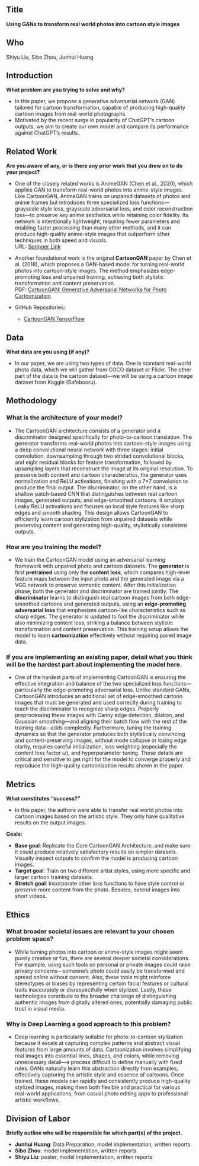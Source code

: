 ## Title
**Using GANs to transform real world photos into cartoon style images**

## Who
Shiyu Liu, Sibo Zhou, Junhui Huang

## Introduction
**What problem are you trying to solve and why?**
- In this paper, we propose a generative adversarial network (GAN) tailored for cartoon transformation, capable of producing high-quality cartoon images from real-world photographs.
- Motivated by the recent surge in popularity of ChatGPT’s cartoon outputs, we aim to create our own model and compare its performance against ChatGPT’s results.

## Related Work
**Are you aware of any, or is there any prior work that you drew on to do your project?**
- One of the closely related works is AnimeGAN (Chen et al., 2020), which applies GAN to transform real-world photos into anime-style images. Like CartoonGAN, AnimeGAN trains on unpaired datasets of photos and anime frames but introduces three specialized loss functions—grayscale style loss, grayscale adversarial loss, and color reconstruction loss—to preserve key anime aesthetics while retaining color fidelity. Its network is intentionally lightweight, requiring fewer parameters and enabling faster processing than many other methods, and it can produce high-quality anime-style images that outperform other techniques in both speed and visuals.  
  URL: [Springer Link](https://link-springer-com.revproxy.brown.edu/content/pdf/10.1007/978-981-15-5547-0_18)

- Another foundational work is the original **CartoonGAN** paper by Chen et al. (2018), which proposes a GAN-based model for turning real-world photos into cartoon-style images. The method emphasizes edge-promoting loss and unpaired training, achieving both stylistic transformation and content preservation.  
  PDF: [CartoonGAN: Generative Adversarial Networks for Photo Cartoonization](https://openaccess.thecvf.com/content_cvpr_2018/papers/Chen_CartoonGAN_Generative_Adversarial_CVPR_2018_paper.pdf)

- GitHub Repositories:
  - [CartoonGAN TensorFlow](https://github.com/mnicnc404/CartoonGan-tensorflow)

## Data
**What data are you using (if any)?**
- In our paper, we are using two types of data. One is standard real-world photo data, which we will gather from COCO dataset or Flickr. The other part of the data is the cartoon dataset—we will be using a cartoon image dataset from Kaggle (Safebooru).

## Methodology

### What is the architecture of your model?
- The CartoonGAN architecture consists of a generator and a discriminator designed specifically for photo-to-cartoon translation. The generator transforms real-world photos into cartoon-style images using a deep convolutional neural network with three stages: initial convolution, downsampling through two strided convolutional blocks, and eight residual blocks for feature transformation, followed by upsampling layers that reconstruct the image at its original resolution. To preserve both content and cartoon characteristics, the generator uses normalization and ReLU activations, finishing with a 7×7 convolution to produce the final output. The discriminator, on the other hand, is a shallow patch-based CNN that distinguishes between real cartoon images, generated outputs, and edge-smoothed cartoons. It employs Leaky ReLU activations and focuses on local style features like sharp edges and smooth shading. This design allows CartoonGAN to efficiently learn cartoon stylization from unpaired datasets while preserving content and generating high-quality, stylistically consistent outputs.

### How are you training the model?
- We train the CartoonGAN model using an adversarial learning framework with unpaired photo and cartoon datasets. The **generator** is first **pretrained** using only the **content loss**, which compares high-level feature maps between the input photo and the generated image via a VGG network to preserve semantic content. After this initialization phase, both the generator and discriminator are trained jointly. The **discriminator** learns to distinguish real cartoon images from both edge-smoothed cartoons and generated outputs, using an **edge-promoting adversarial loss** that emphasizes cartoon-like characteristics such as sharp edges. The generator is updated to fool the discriminator while also minimizing content loss, striking a balance between stylistic transformation and content preservation. This training setup allows the model to learn **cartoonization** effectively without requiring paired image data.

### If you are implementing an existing paper, detail what you think will be the hardest part about implementing the model here.
- One of the hardest parts of implementing CartoonGAN is ensuring the effective integration and balance of the two specialized loss functions—particularly the edge-promoting adversarial loss. Unlike standard GANs, CartoonGAN introduces an additional set of edge-smoothed cartoon images that must be generated and used correctly during training to teach the discriminator to recognize sharp edges. Properly preprocessing these images with Canny edge detection, dilation, and Gaussian smoothing—and aligning their batch flow with the rest of the training data—adds complexity. Furthermore, tuning the training dynamics so that the generator produces both stylistically convincing and content-preserving images, without mode collapse or losing edge clarity, requires careful initialization, loss weighting (especially the content loss factor ω), and hyperparameter tuning. These details are critical and sensitive to get right for the model to converge properly and reproduce the high-quality cartoonization results shown in the paper.

## Metrics
**What constitutes “success?”**
- In this paper, the authors were able to transfer real world photos into cartoon images based on the artistic style. They only have qualitative results on the output images.

**Goals:**
- **Base goal**: Replicate the Core CartoonGAN Architecture, and make sure it could produce relatively satisfactory results on simpler datasets. Visually inspect outputs to confirm the model is producing cartoon images.
- **Target goal**: Train on two different artist styles, using more specific and larger cartoon training datasets.
- **Stretch goal**: Incorporate other loss functions to have style control or preserve more content from the photo. Besides, extend images into short videos.

## Ethics

### What broader societal issues are relevant to your chosen problem space?
- While turning photos into cartoon or anime-style images might seem purely creative or fun, there are several deeper societal considerations. For example, using such tools on personal or private images could raise privacy concerns—someone’s photo could easily be transformed and spread online without consent. Also, these tools might reinforce stereotypes or biases by representing certain facial features or cultural traits inaccurately or disrespectfully when stylized. Lastly, these technologies contribute to the broader challenge of distinguishing authentic images from digitally altered ones, potentially damaging public trust in visual media.

### Why is Deep Learning a good approach to this problem?
- Deep learning is particularly suitable for photo-to-cartoon stylization because it excels at capturing complex patterns and abstract visual features from large amounts of data. Cartoonization involves simplifying real images into essential lines, shapes, and colors, while removing unnecessary detail—a process difficult to define manually with fixed rules. GANs naturally learn this abstraction directly from examples, effectively capturing the artistic style and essence of cartoons. Once trained, these models can rapidly and consistently produce high-quality stylized images, making them both flexible and practical for various real-world applications, from casual photo editing apps to professional artistic workflows.

## Division of Labor
**Briefly outline who will be responsible for which part(s) of the project.**
- **Junhui Huang**: Data Preparation, model implementation, written reports
- **Sibo Zhou**: model implementation, written reports
- **Shiyu Liu**: poster, model implementation, written reports

